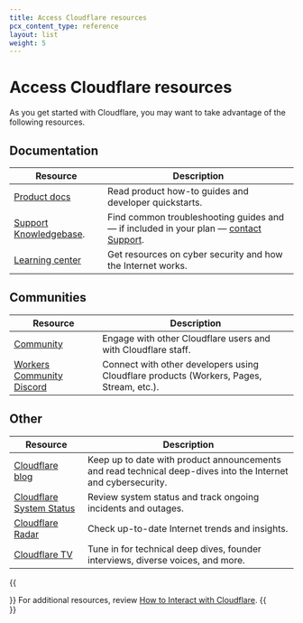 ```yaml
---
title: Access Cloudflare resources
pcx_content_type: reference
layout: list
weight: 5
---
```


# Access Cloudflare resources

As you get started with Cloudflare, you may want to take advantage of the following resources.

## Documentation

| Resource                                                 | Description                                                                                                                                  |
| -------------------------------------------------------- | -------------------------------------------------------------------------------------------------------------------------------------------- |
| [Product docs](/)                                        | Read product how-to guides and developer quickstarts.                                                                                        |
| [Support Knowledgebase](https://support.cloudflare.com). | Find common troubleshooting guides and — if included in your plan — [contact Support](https://support.cloudflare.com/hc/articles/200172476). |
| [Learning center](https://www.cloudflare.com/learning/)  | Get resources on cyber security and how the Internet works.                                                                                  |

## Communities

| Resource                                                      | Description                                                                             |
| ------------------------------------------------------------- | --------------------------------------------------------------------------------------- |
| [Community](https://community.cloudflare.com)                 | Engage with other Cloudflare users and with Cloudflare staff.                           |
| [Workers Community Discord](https://discord.gg/cloudflaredev) | Connect with other developers using Cloudflare products (Workers, Pages, Stream, etc.). |

## Other

| Resource                                                      | Description                                                                                                   |
| ------------------------------------------------------------- | ------------------------------------------------------------------------------------------------------------- |
| [Cloudflare blog](https://blog.cloudflare.com)                | Keep up to date with product announcements and read technical deep-dives into the Internet and cybersecurity. |
| [Cloudflare System Status](https://www.cloudflarestatus.com/) | Review system status and track ongoing incidents and outages.                                                 |
| [Cloudflare Radar](https://radar.cloudflare.com)              | Check up-to-date Internet trends and insights.                                                                |
| [Cloudflare TV](https://cloudflare.tv/schedule)               | Tune in for technical deep dives, founder interviews, diverse voices, and more.                               |

{{<Aside type="note">}}
For additional resources, review [How to Interact with Cloudflare](/fundamentals/get-started/basic-tasks/interact-with-cloudflare/).
{{</Aside>}}
